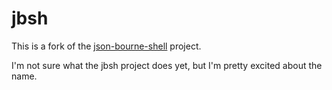 # jbsh

This is a fork of the [json-bourne-shell](https://github.com/Breton/json-bourne-shell) project.

I'm not sure what the jbsh project does yet, but I'm pretty excited about the name.
